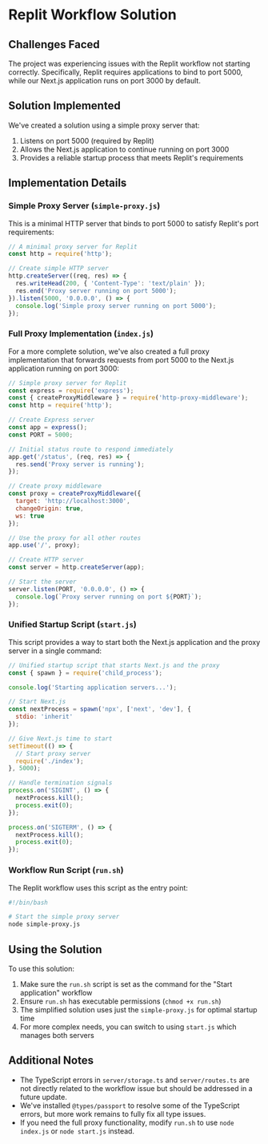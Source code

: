 # Replit Workflow Solution

## Challenges Faced

The project was experiencing issues with the Replit workflow not starting correctly. Specifically, Replit requires applications to bind to port 5000, while our Next.js application runs on port 3000 by default.

## Solution Implemented

We've created a solution using a simple proxy server that:

1. Listens on port 5000 (required by Replit)
2. Allows the Next.js application to continue running on port 3000
3. Provides a reliable startup process that meets Replit's requirements

## Implementation Details

### Simple Proxy Server (`simple-proxy.js`)

This is a minimal HTTP server that binds to port 5000 to satisfy Replit's port requirements:

```javascript
// A minimal proxy server for Replit
const http = require('http');

// Create simple HTTP server
http.createServer((req, res) => {
  res.writeHead(200, { 'Content-Type': 'text/plain' });
  res.end('Proxy server running on port 5000');
}).listen(5000, '0.0.0.0', () => {
  console.log('Simple proxy server running on port 5000');
});
```

### Full Proxy Implementation (`index.js`)

For a more complete solution, we've also created a full proxy implementation that forwards requests from port 5000 to the Next.js application running on port 3000:

```javascript
// Simple proxy server for Replit
const express = require('express');
const { createProxyMiddleware } = require('http-proxy-middleware');
const http = require('http');

// Create Express server
const app = express();
const PORT = 5000;

// Initial status route to respond immediately
app.get('/status', (req, res) => {
  res.send('Proxy server is running');
});

// Create proxy middleware
const proxy = createProxyMiddleware({
  target: 'http://localhost:3000',
  changeOrigin: true,
  ws: true
});

// Use the proxy for all other routes
app.use('/', proxy);

// Create HTTP server
const server = http.createServer(app);

// Start the server
server.listen(PORT, '0.0.0.0', () => {
  console.log(`Proxy server running on port ${PORT}`);
});
```

### Unified Startup Script (`start.js`)

This script provides a way to start both the Next.js application and the proxy server in a single command:

```javascript
// Unified startup script that starts Next.js and the proxy
const { spawn } = require('child_process');

console.log('Starting application servers...');

// Start Next.js
const nextProcess = spawn('npx', ['next', 'dev'], {
  stdio: 'inherit'
});

// Give Next.js time to start
setTimeout(() => {
  // Start proxy server
  require('./index');
}, 5000);

// Handle termination signals
process.on('SIGINT', () => {
  nextProcess.kill();
  process.exit(0);
});

process.on('SIGTERM', () => {
  nextProcess.kill();
  process.exit(0);
});
```

### Workflow Run Script (`run.sh`)

The Replit workflow uses this script as the entry point:

```bash
#!/bin/bash

# Start the simple proxy server
node simple-proxy.js
```

## Using the Solution

To use this solution:

1. Make sure the `run.sh` script is set as the command for the "Start application" workflow
2. Ensure `run.sh` has executable permissions (`chmod +x run.sh`)
3. The simplified solution uses just the `simple-proxy.js` for optimal startup time
4. For more complex needs, you can switch to using `start.js` which manages both servers

## Additional Notes

- The TypeScript errors in `server/storage.ts` and `server/routes.ts` are not directly related to the workflow issue but should be addressed in a future update.
- We've installed `@types/passport` to resolve some of the TypeScript errors, but more work remains to fully fix all type issues.
- If you need the full proxy functionality, modify `run.sh` to use `node index.js` or `node start.js` instead.